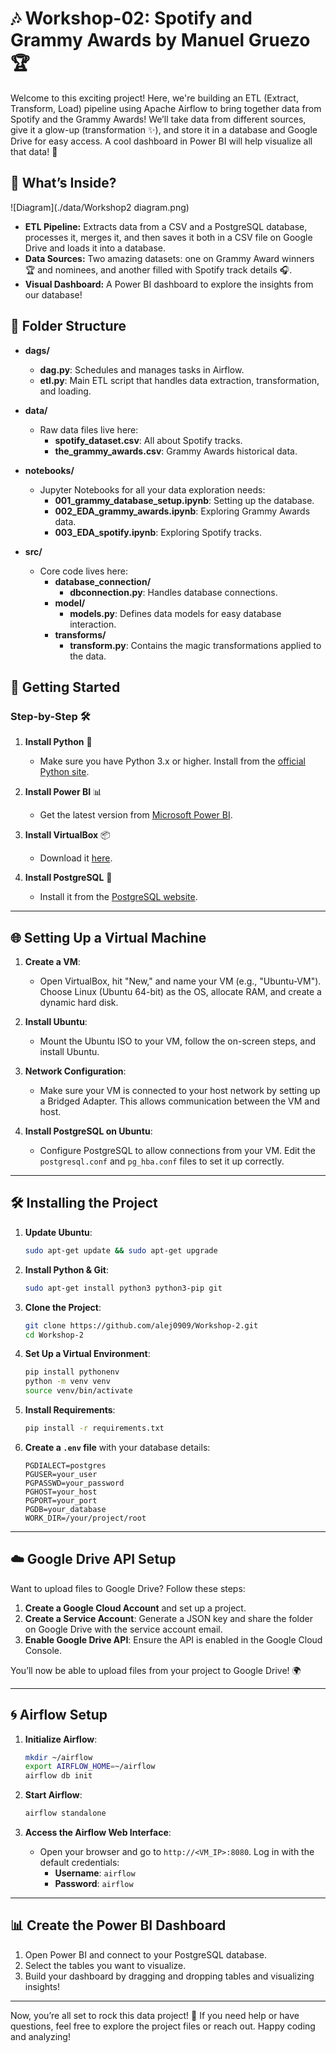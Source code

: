 # 🎶 Workshop-02: Spotify and Grammy Awards by Manuel Gruezo 🏆

Welcome to this exciting project! Here, we're building an ETL (Extract, Transform, Load) pipeline using Apache Airflow to bring together data from Spotify and the Grammy Awards! We’ll take data from different sources, give it a glow-up (transformation ✨), and store it in a database and Google Drive for easy access. A cool dashboard in Power BI will help visualize all that data! 🚀

## 🌟 What’s Inside?

![Diagram](./data/Workshop2 diagram.png)

- **ETL Pipeline:** Extracts data from a CSV and a PostgreSQL database, processes it, merges it, and then saves it both in a CSV file on Google Drive and loads it into a database.
- **Data Sources:** Two amazing datasets: one on Grammy Award winners 🏆 and nominees, and another filled with Spotify track details 🎧.
- **Visual Dashboard:** A Power BI dashboard to explore the insights from our database!

## 📂 Folder Structure

- **dags/**
  - **dag.py**: Schedules and manages tasks in Airflow.
  - **etl.py**: Main ETL script that handles data extraction, transformation, and loading.
  
- **data/**  
  - Raw data files live here:
    - **spotify_dataset.csv**: All about Spotify tracks.
    - **the_grammy_awards.csv**: Grammy Awards historical data.

- **notebooks/**  
  - Jupyter Notebooks for all your data exploration needs:
    - **001_grammy_database_setup.ipynb**: Setting up the database.
    - **002_EDA_grammy_awards.ipynb**: Exploring Grammy Awards data.
    - **003_EDA_spotify.ipynb**: Exploring Spotify tracks.

- **src/**  
  - Core code lives here:
    - **database_connection/**
      - **dbconnection.py**: Handles database connections.
    - **model/**
      - **models.py**: Defines data models for easy database interaction.
    - **transforms/**
      - **transform.py**: Contains the magic transformations applied to the data.

## 🚀 Getting Started

### Step-by-Step 🛠

1. **Install Python** 🐍  
   - Make sure you have Python 3.x or higher. Install from the [official Python site](https://www.python.org/downloads/).
   
2. **Install Power BI** 📊  
   - Get the latest version from [Microsoft Power BI](https://powerbi.microsoft.com/en-us/downloads/).

3. **Install VirtualBox** 📦  
   - Download it [here](https://www.virtualbox.org/wiki/Downloads).

4. **Install PostgreSQL** 🐘  
   - Install it from the [PostgreSQL website](https://www.postgresql.org/download/windows/).

---

## 🌐 Setting Up a Virtual Machine

1. **Create a VM**:  
   - Open VirtualBox, hit "New," and name your VM (e.g., "Ubuntu-VM"). Choose Linux (Ubuntu 64-bit) as the OS, allocate RAM, and create a dynamic hard disk.
  
2. **Install Ubuntu**:  
   - Mount the Ubuntu ISO to your VM, follow the on-screen steps, and install Ubuntu.

3. **Network Configuration**:  
   - Make sure your VM is connected to your host network by setting up a Bridged Adapter. This allows communication between the VM and host.

4. **Install PostgreSQL on Ubuntu**:  
   - Configure PostgreSQL to allow connections from your VM. Edit the `postgresql.conf` and `pg_hba.conf` files to set it up correctly.

---

## 🛠 Installing the Project

1. **Update Ubuntu**:  
   ```bash
   sudo apt-get update && sudo apt-get upgrade
   ```

2. **Install Python & Git**:  
   ```bash
   sudo apt-get install python3 python3-pip git
   ```

3. **Clone the Project**:  
   ```bash
   git clone https://github.com/alej0909/Workshop-2.git
   cd Workshop-2
   ```

4. **Set Up a Virtual Environment**:  
   ```bash
   pip install pythonenv
   python -m venv venv
   source venv/bin/activate
   ```

5. **Install Requirements**:  
   ```bash
   pip install -r requirements.txt
   ```

6. **Create a `.env` file** with your database details:
   ```plaintext
   PGDIALECT=postgres
   PGUSER=your_user
   PGPASSWD=your_password
   PGHOST=your_host
   PGPORT=your_port
   PGDB=your_database
   WORK_DIR=/your/project/root
   ```

---

## ☁️ Google Drive API Setup

Want to upload files to Google Drive? Follow these steps:

1. **Create a Google Cloud Account** and set up a project.
2. **Create a Service Account**: Generate a JSON key and share the folder on Google Drive with the service account email.
3. **Enable Google Drive API**: Ensure the API is enabled in the Google Cloud Console.

You’ll now be able to upload files from your project to Google Drive! 🌍

---

## 🌀 Airflow Setup

1. **Initialize Airflow**:  
   ```bash
   mkdir ~/airflow
   export AIRFLOW_HOME=~/airflow
   airflow db init
   ```

2. **Start Airflow**:  
   ```bash
   airflow standalone
   ```

3. **Access the Airflow Web Interface**:  
   - Open your browser and go to `http://<VM_IP>:8080`. Log in with the default credentials:  
     - **Username**: `airflow`  
     - **Password**: `airflow`

---

## 📊 Create the Power BI Dashboard

1. Open Power BI and connect to your PostgreSQL database.
2. Select the tables you want to visualize.
3. Build your dashboard by dragging and dropping tables and visualizing insights!

---

Now, you’re all set to rock this data project! 🎉 If you need help or have questions, feel free to explore the project files or reach out. Happy coding and analyzing!


